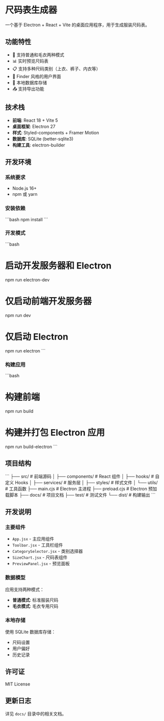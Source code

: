 # 尺码表生成器

一个基于 Electron + React + Vite 的桌面应用程序，用于生成服装尺码表。

## 功能特性

- 🎯 支持普通和毛衣两种模式
- 📊 实时预览尺码表
- 📋 支持多种尺码类别（上衣、裤子、内衣等）
- 📁 Finder 风格的用户界面
- 💾 本地数据库存储
- 📤 支持导出功能

## 技术栈

- **前端**: React 18 + Vite 5
- **桌面框架**: Electron 27
- **样式**: Styled-components + Framer Motion
- **数据库**: SQLite (better-sqlite3)
- **构建工具**: electron-builder

## 开发环境

### 系统要求

- Node.js 16+
- npm 或 yarn

### 安装依赖

\`\`\`bash
npm install
\`\`\`

### 开发模式

\`\`\`bash
# 启动开发服务器和 Electron
npm run electron-dev

# 仅启动前端开发服务器
npm run dev

# 仅启动 Electron
npm run electron
\`\`\`

### 构建应用

\`\`\`bash
# 构建前端
npm run build

# 构建并打包 Electron 应用
npm run build-electron
\`\`\`

## 项目结构

\`\`\`
├── src/                    # 前端源码
│   ├── components/         # React 组件
│   ├── hooks/             # 自定义 Hooks
│   ├── services/          # 服务层
│   ├── styles/            # 样式文件
│   └── utils/             # 工具函数
├── main.cjs               # Electron 主进程
├── preload.cjs            # Electron 预加载脚本
├── docs/                  # 项目文档
├── test/                  # 测试文件
└── dist/                  # 构建输出
\`\`\`

## 开发说明

### 主要组件

- `App.jsx` - 主应用组件
- `Toolbar.jsx` - 工具栏组件
- `CategorySelector.jsx` - 类别选择器
- `SizeChart.jsx` - 尺码表组件
- `PreviewPanel.jsx` - 预览面板

### 数据模型

应用支持两种模式：
- **普通模式**: 标准服装尺码
- **毛衣模式**: 毛衣专用尺码

### 本地存储

使用 SQLite 数据库存储：
- 尺码设置
- 用户偏好
- 历史记录

## 许可证

MIT License

## 更新日志

详见 `docs/` 目录中的相关文档。
